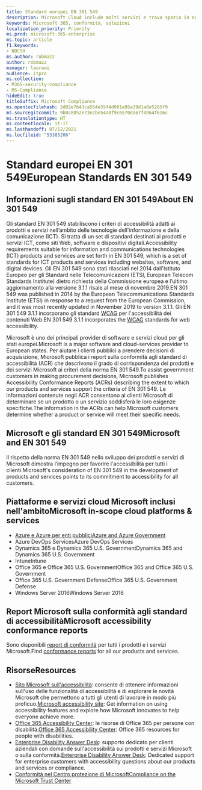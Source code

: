 ```yaml
---
title: Standard europei EN 301 549
description: Microsoft Cloud include molti servizi e trova spazio in numerosi report riguardanti la conformità.
keywords: Microsoft 365, conformità, soluzioni
localization_priority: Priority
ms.prod: microsoft-365-enterprise
ms.topic: article
f1.keywords:
- NOCSH
ms.author: robmazz
author: robmazz
manager: laurawi
audience: itpro
ms.collection:
- M365-security-compliance
- MS-Compliance
hideEdit: true
titleSuffix: Microsoft Compliance
ms.openlocfilehash: 2d02e7643ca554e55f4d901a95a39d1a8e5285f9
ms.sourcegitcommit: 9b0c8852e73e2be54a0f9c6570da67f4964f616c
ms.translationtype: HT
ms.contentlocale: it-IT
ms.lasthandoff: 07/12/2021
ms.locfileid: "53385206"
---
```

# <a name="european-standards-en-301-549"></a><span data-ttu-id="8c1cc-104">Standard europei EN 301 549</span><span class="sxs-lookup"><span data-stu-id="8c1cc-104">European Standards EN 301 549</span></span>

## <a name="about-en-301-549"></a><span data-ttu-id="8c1cc-105">Informazioni sugli standard EN 301 549</span><span class="sxs-lookup"><span data-stu-id="8c1cc-105">About EN 301 549</span></span>

<span data-ttu-id="8c1cc-106">Gli standard EN 301 549 stabiliscono i criteri di accessibilità adatti ai prodotti e servizi nell’ambito delle tecnologie dell'informazione e della comunicazione (ICT). Si tratta di un set di standard destinati ai prodotti e servizi ICT, come siti Web, software e dispositivi digitali.</span><span class="sxs-lookup"><span data-stu-id="8c1cc-106">Accessibility requirements suitable for information and communications technologies (ICT) products and services are set forth in EN 301 549, which is a set of standards for ICT products and services including websites, software, and digital devices.</span></span> <span data-ttu-id="8c1cc-107">Gli EN 301 549 sono stati rilasciati nel 2014 dall'Istituto Europeo per gli Standard nelle Telecomunicazioni (ETSI, European Telecom Standards Institute) dietro richiesta della Commissione europea e l’ultimo aggiornamento alla versione 3.1.1 risale al mese di novembre 2019.</span><span class="sxs-lookup"><span data-stu-id="8c1cc-107">EN 301 549 was published in 2014 by the European Telecommunications Standards Institute (ETSI) in response to a request from the European Commission, and it was most recently updated in November 2019 to version 3.1.1.</span></span> <span data-ttu-id="8c1cc-108">Gli EN 301 549 3.1.1 incorporano gli standard [WCAG](offering-WCAG-2-1.md) per l'accessibilità dei contenuti Web.</span><span class="sxs-lookup"><span data-stu-id="8c1cc-108">EN 301 549 3.1.1 incorporates the [WCAG](offering-WCAG-2-1.md) standards for web accessibility.</span></span>

<span data-ttu-id="8c1cc-109">Microsoft è uno dei principali provider di software e servizi cloud per gli stati europei.</span><span class="sxs-lookup"><span data-stu-id="8c1cc-109">Microsoft is a major software and cloud-services provider to European states.</span></span> <span data-ttu-id="8c1cc-110">Per aiutare i clienti pubblici a prendere decisioni di acquisizione, Microsoft pubblica i report sulla conformità agli standard di accessibilità (ACR) che descrivono il grado di corrispondenza dei prodotti e dei servizi Microsoft ai criteri della norma EN 301 549.</span><span class="sxs-lookup"><span data-stu-id="8c1cc-110">To assist government customers in making procurement decisions, Microsoft publishes Accessibility Conformance Reports (ACRs) describing the extent to which our products and services support the criteria of EN 301 549.</span></span> <span data-ttu-id="8c1cc-111">Le informazioni contenute negli ACR consentono ai clienti Microsoft di determinare se un prodotto o un servizio soddisferà le loro esigenze specifiche.</span><span class="sxs-lookup"><span data-stu-id="8c1cc-111">The information in the ACRs can help Microsoft customers determine whether a product or service will meet their specific needs.</span></span>

## <a name="microsoft-and-en-301-549"></a><span data-ttu-id="8c1cc-112">Microsoft e gli standard EN 301 549</span><span class="sxs-lookup"><span data-stu-id="8c1cc-112">Microsoft and EN 301 549</span></span>

<span data-ttu-id="8c1cc-113">Il rispetto della norma EN 301 549 nello sviluppo dei prodotti e servizi di Microsoft dimostra l’impegno per favorire l'accessibilità per tutti i clienti.</span><span class="sxs-lookup"><span data-stu-id="8c1cc-113">Microsoft's consideration of EN 301 549 in the development of products and services points to its commitment to accessibility for all customers.</span></span>

## <a name="microsoft-in-scope-cloud-platforms--services"></a><span data-ttu-id="8c1cc-114">Piattaforme e servizi cloud Microsoft inclusi nell'ambito</span><span class="sxs-lookup"><span data-stu-id="8c1cc-114">Microsoft in-scope cloud platforms & services</span></span>

- [<span data-ttu-id="8c1cc-115">Azure e Azure per enti pubblici</span><span class="sxs-lookup"><span data-stu-id="8c1cc-115">Azure and Azure Government</span></span>](https://go.microsoft.com/fwlink/p/?linkid=2051569)
- <span data-ttu-id="8c1cc-116">Azure DevOps Services</span><span class="sxs-lookup"><span data-stu-id="8c1cc-116">Azure DevOps Services</span></span>
- <span data-ttu-id="8c1cc-117">Dynamics 365 e Dynamics 365 U.S. Government</span><span class="sxs-lookup"><span data-stu-id="8c1cc-117">Dynamics 365 and Dynamics 365 U.S. Government</span></span>
- <span data-ttu-id="8c1cc-118">Intune</span><span class="sxs-lookup"><span data-stu-id="8c1cc-118">Intune</span></span>
- <span data-ttu-id="8c1cc-119">Office 365 e Office 365 U.S. Government</span><span class="sxs-lookup"><span data-stu-id="8c1cc-119">Office 365 and Office 365 U.S. Government</span></span>
- <span data-ttu-id="8c1cc-120">Office 365 U.S. Government Defense</span><span class="sxs-lookup"><span data-stu-id="8c1cc-120">Office 365 U.S. Government Defense</span></span>
- <span data-ttu-id="8c1cc-121">Windows Server 2016</span><span class="sxs-lookup"><span data-stu-id="8c1cc-121">Windows Server 2016</span></span>

## <a name="microsoft-accessibility-conformance-reports"></a><span data-ttu-id="8c1cc-122">Report Microsoft sulla conformità agli standard di accessibilità</span><span class="sxs-lookup"><span data-stu-id="8c1cc-122">Microsoft accessibility conformance reports</span></span>

<span data-ttu-id="8c1cc-123">Sono disponibili [report di conformità](https://cloudblogs.microsoft.com/industry-blog/government/2018/09/11/accessibility-conformance-reports/) per tutti i prodotti e i servizi Microsoft.</span><span class="sxs-lookup"><span data-stu-id="8c1cc-123">Find [conformance reports](https://cloudblogs.microsoft.com/industry-blog/government/2018/09/11/accessibility-conformance-reports/) for all our products and services.</span></span>

## <a name="resources"></a><span data-ttu-id="8c1cc-124">Risorse</span><span class="sxs-lookup"><span data-stu-id="8c1cc-124">Resources</span></span>

- <span data-ttu-id="8c1cc-125">[Sito Microsoft sull'accessibilità](https://www.microsoft.com/accessibility): consente di ottenere informazioni sull'uso delle funzionalità di accessibilità e di esplorare le novità Microsoft che permettono a tutti gli utenti di lavorare in modo più proficuo.</span><span class="sxs-lookup"><span data-stu-id="8c1cc-125">[Microsoft accessibility site](https://www.microsoft.com/accessibility): Get information on using accessibility features and explore how Microsoft innovates to help everyone achieve more.</span></span>
- <span data-ttu-id="8c1cc-126">[Office 365 Accessibility Center](https://go.microsoft.com/fwlink/p/?linkid=2051801): le risorse di Office 365 per persone con disabilità.</span><span class="sxs-lookup"><span data-stu-id="8c1cc-126">[Office 365 Accessibility Center](https://go.microsoft.com/fwlink/p/?linkid=2051801): Office 365 resources for people with disabilities.</span></span>
- <span data-ttu-id="8c1cc-127">[Enterprise Disability Answer Desk](https://go.microsoft.com/fwlink/p/?linkid=2050890): supporto dedicato per clienti aziendali con domande sull'accessibilità sui prodotti e servizi Microsoft o sulla conformità.</span><span class="sxs-lookup"><span data-stu-id="8c1cc-127">[Enterprise Disability Answer Desk](https://go.microsoft.com/fwlink/p/?linkid=2050890): Dedicated support for enterprise customers with accessibility questions about our products and services or compliance.</span></span>
- [<span data-ttu-id="8c1cc-128">Conformità nel Centro protezione di Microsoft</span><span class="sxs-lookup"><span data-stu-id="8c1cc-128">Compliance on the Microsoft Trust Center</span></span>](https://www.microsoft.com/trust-center/compliance/compliance-overview)
